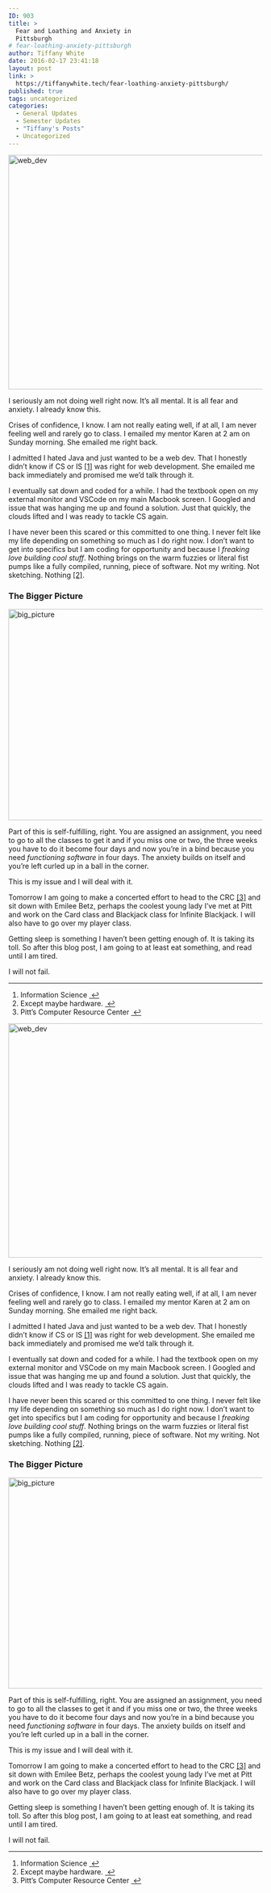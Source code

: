 ```yaml
---
ID: 903
title: >
  Fear and Loathing and Anxiety in
  Pittsburgh
# fear-loathing-anxiety-pittsburgh
author: Tiffany White
date: 2016-02-17 23:41:18
layout: post
link: >
  https://tiffanywhite.tech/fear-loathing-anxiety-pittsburgh/
published: true
tags: uncategorized
categories:
  - General Updates
  - Semester Updates
  - "Tiffany's Posts"
  - Uncategorized
---
```



<img class="aligncenter" src="https://helloburgh.me/wp-content/uploads/2016/02/webdev.jpg" alt="web_dev" width="615" height="464" />

I seriously am not doing well right now. It’s all mental. It is all fear and anxiety. I already know this.

Crises of confidence, I know. I am not really eating well, if at all, I am never feeling well and rarely go to class. I emailed my mentor Karen at 2 am on Sunday morning. She emailed me right back.

I admitted I hated Java and just wanted to be a web dev. That I honestly didn’t know if CS or IS <a id="fnref:1" class="footnote" title:="see footnote" href="#fn:1">[1]</a> was right for web development. She emailed me back immediately and promised me we’d talk through it.

I eventually sat down and coded for a while. I had the textbook open on my external monitor and VSCode on my main Macbook screen. I Googled and issue that was hanging me up and found a solution. Just that quickly, the clouds lifted and I was ready to tackle CS again.

I have never been this scared or this committed to one thing. I never felt like my life depending on something so much as I do right now. I don’t want to get into specifics but I am coding for opportunity and because I <em>freaking love building cool stuff</em>. Nothing brings on the warm fuzzies or literal fist pumps like a fully compiled, running, piece of software. Not my writing. Not sketching. Nothing <a id="fnref:2" class="footnote" title:="see footnote" href="#fn:2">[2]</a>.
<h3>The Bigger Picture</h3>
<img class="aligncenter" src="https://helloburgh.me/wp-content/uploads/2016/02/bigger_picture.jpg" alt="big_picture" width="622" height="418" />

Part of this is self-fulfilling, right. You are assigned an assignment, you need to go to all the classes to get it and if you miss one or two, the three weeks you have to do it become four days and now you’re in a bind because you need <em>functioning software</em> in four days. The anxiety builds on itself and you’re left curled up in a ball in the corner.

This is my issue and I will deal with it.

Tomorrow I am going to make a concerted effort to head to the CRC <a id="fnref:3" class="footnote" title:="see footnote" href="#fn:3">[3]</a> and sit down with Emilee Betz, perhaps the coolest young lady I’ve met at Pitt and work on the Card class and Blackjack class for Infinite Blackjack. I will also have to go over my player class.

Getting sleep is something I haven’t been getting enough of. It is taking its toll. So after this blog post, I am going to at least eat something, and read until I am tired.

I will not fail.
<div class="footnotes">

<hr />

<ol>
	<li id="fn:1">Information Science <a class="reversefootnote" title:="return to article" href="#fnref:1"> ↩</a></li>
	<li id="fn:2">Except maybe hardware. <a class="reversefootnote" title:="return to article" href="#fnref:2"> ↩</a></li>
	<li id="fn:3">Pitt’s Computer Resource Center <a class="reversefootnote" title:="return to article" href="#fnref:3"> ↩</a></li>
</ol>
</div>




<img class="aligncenter" src="https://helloburgh.me/wp-content/uploads/2016/02/webdev.jpg" alt="web_dev" width="615" height="464" />

I seriously am not doing well right now. It’s all mental. It is all fear and anxiety. I already know this.

Crises of confidence, I know. I am not really eating well, if at all, I am never feeling well and rarely go to class. I emailed my mentor Karen at 2 am on Sunday morning. She emailed me right back.

I admitted I hated Java and just wanted to be a web dev. That I honestly didn’t know if CS or IS <a id="fnref:1" class="footnote" title:="see footnote" href="#fn:1">[1]</a> was right for web development. She emailed me back immediately and promised me we’d talk through it.

I eventually sat down and coded for a while. I had the textbook open on my external monitor and VSCode on my main Macbook screen. I Googled and issue that was hanging me up and found a solution. Just that quickly, the clouds lifted and I was ready to tackle CS again.

I have never been this scared or this committed to one thing. I never felt like my life depending on something so much as I do right now. I don’t want to get into specifics but I am coding for opportunity and because I <em>freaking love building cool stuff</em>. Nothing brings on the warm fuzzies or literal fist pumps like a fully compiled, running, piece of software. Not my writing. Not sketching. Nothing <a id="fnref:2" class="footnote" title:="see footnote" href="#fn:2">[2]</a>.
<h3>The Bigger Picture</h3>
<img class="aligncenter" src="https://helloburgh.me/wp-content/uploads/2016/02/bigger_picture.jpg" alt="big_picture" width="622" height="418" />

Part of this is self-fulfilling, right. You are assigned an assignment, you need to go to all the classes to get it and if you miss one or two, the three weeks you have to do it become four days and now you’re in a bind because you need <em>functioning software</em> in four days. The anxiety builds on itself and you’re left curled up in a ball in the corner.

This is my issue and I will deal with it.

Tomorrow I am going to make a concerted effort to head to the CRC <a id="fnref:3" class="footnote" title:="see footnote" href="#fn:3">[3]</a> and sit down with Emilee Betz, perhaps the coolest young lady I’ve met at Pitt and work on the Card class and Blackjack class for Infinite Blackjack. I will also have to go over my player class.

Getting sleep is something I haven’t been getting enough of. It is taking its toll. So after this blog post, I am going to at least eat something, and read until I am tired.

I will not fail.
<div class="footnotes">

<hr />

<ol>
	<li id="fn:1">Information Science <a class="reversefootnote" title:="return to article" href="#fnref:1"> ↩</a></li>
	<li id="fn:2">Except maybe hardware. <a class="reversefootnote" title:="return to article" href="#fnref:2"> ↩</a></li>
	<li id="fn:3">Pitt’s Computer Resource Center <a class="reversefootnote" title:="return to article" href="#fnref:3"> ↩</a></li>
</ol>
</div>





